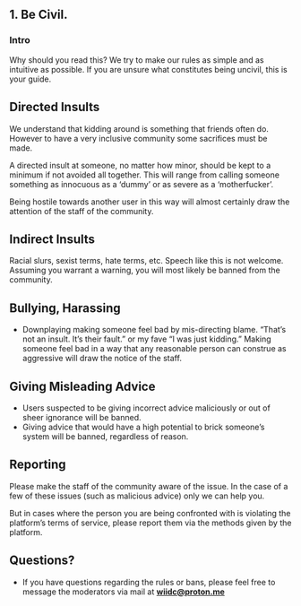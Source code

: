 ## 1. Be Civil.
### Intro
Why should you read this? We try to make our rules as simple and as intuitive as possible. If you are unsure what constitutes being uncivil, this is your guide.

## Directed Insults
We understand that kidding around is something that friends often do. However to have a very inclusive community some sacrifices must be made.

A directed insult at someone, no matter how minor, should be kept to a minimum if not avoided all together. This will range from calling someone something as innocuous as a ‘dummy’ or as severe as a ‘motherfucker’.

Being hostile towards another user in this way will almost certainly draw the attention of the staff of the community.

## Indirect Insults
Racial slurs, sexist terms, hate terms, etc. Speech like this is not welcome. Assuming you warrant a warning, you will most likely be banned from the community.

## Bullying, Harassing
- Downplaying making someone feel bad by mis-directing blame. “That’s not an insult. It’s their fault.” or my fave “I was just kidding.” Making someone feel bad in a way that any reasonable person can construe as aggressive will draw the notice of the staff.

## Giving Misleading Advice
- Users suspected to be giving incorrect advice maliciously or out of sheer ignorance will be banned.
- Giving advice that would have a high potential to brick someone’s system will be banned, regardless of reason.

## Reporting
Please make the staff of the community aware of the issue. In the case of a few of these issues (such as malicious advice) only we can help you.

But in cases where the person you are being confronted with is violating the platform’s terms of service, please report them via the methods given by the platform.

## Questions?
- If you have questions regarding the rules or bans, please feel free to message the moderators via mail at **wiidc@proton.me**
